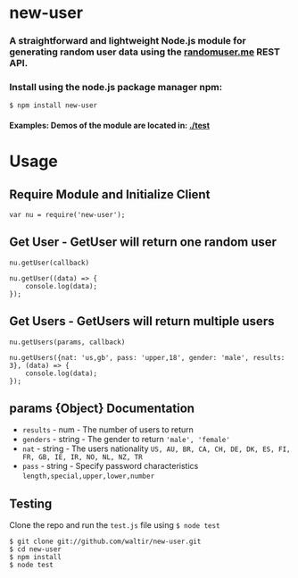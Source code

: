 # new-user 
### A straightforward and lightweight Node.js module for generating random user data using the [randomuser.me](http://randomuser.me) REST API.



### Install using the node.js package manager npm:
`$ npm install new-user`



#### Examples: Demos of the module are located in: [./test](test.js)



# Usage
## Require Module and Initialize Client
`var nu = require('new-user');`



## Get User  -  GetUser will return one random user
`nu.getUser(callback)`
```
nu.getUser((data) => {
    console.log(data);
});
```



## Get Users - GetUsers will return multiple users
`nu.getUsers(params, callback)`
```
nu.getUsers({nat: 'us,gb', pass: 'upper,18', gender: 'male', results: 3}, (data) => {
    console.log(data);
});
```



## params {Object} Documentation

* `results` - num - The number of users to return
* `genders` - string - The gender to return `'male', 'female'`
* `nat` - string - The users nationality `US, AU, BR, CA, CH, DE, DK, ES, FI, FR, GB, IE, IR, NO, NL, NZ, TR`
* `pass` - string - Specify password characteristics `length,special,upper,lower,number`



## Testing
Clone the repo and run the `test.js` file using `$ node test`

```
$ git clone git://github.com/waltir/new-user.git
$ cd new-user
$ npm install
$ node test
```